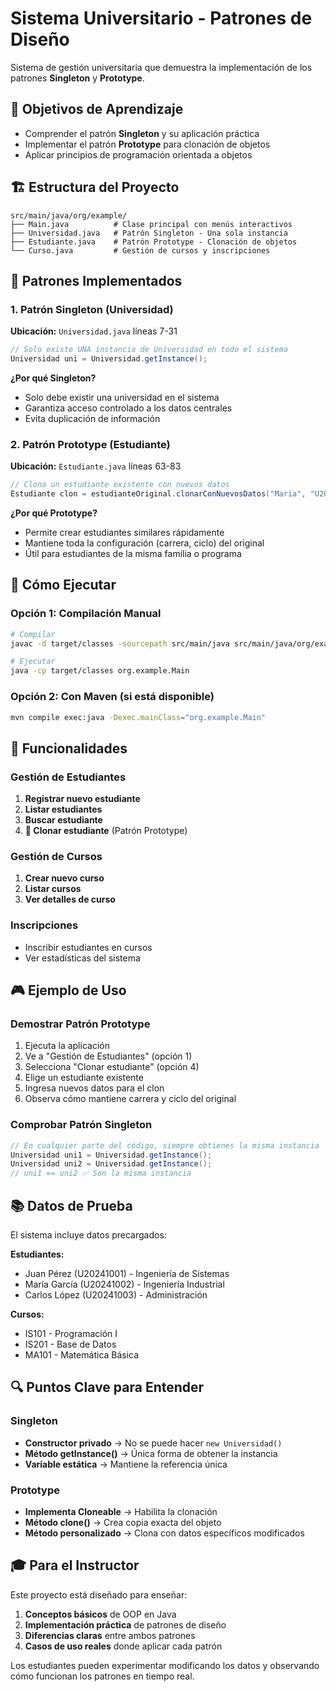 # Sistema Universitario - Patrones de Diseño

Sistema de gestión universitaria que demuestra la implementación de los patrones **Singleton** y **Prototype**.

## 🎯 Objetivos de Aprendizaje

- Comprender el patrón **Singleton** y su aplicación práctica
- Implementar el patrón **Prototype** para clonación de objetos
- Aplicar principios de programación orientada a objetos

## 🏗️ Estructura del Proyecto

```
src/main/java/org/example/
├── Main.java          # Clase principal con menús interactivos
├── Universidad.java   # Patrón Singleton - Una sola instancia
├── Estudiante.java    # Patrón Prototype - Clonación de objetos
└── Curso.java         # Gestión de cursos y inscripciones
```

## 🔧 Patrones Implementados

### 1. Patrón Singleton (Universidad)
**Ubicación:** `Universidad.java` líneas 7-31

```java
// Solo existe UNA instancia de Universidad en todo el sistema
Universidad uni = Universidad.getInstance();
```

**¿Por qué Singleton?**
- Solo debe existir una universidad en el sistema
- Garantiza acceso controlado a los datos centrales
- Evita duplicación de información

### 2. Patrón Prototype (Estudiante)
**Ubicación:** `Estudiante.java` líneas 63-83

```java
// Clona un estudiante existente con nuevos datos
Estudiante clon = estudianteOriginal.clonarConNuevosDatos("Maria", "U20241005");
```

**¿Por qué Prototype?**
- Permite crear estudiantes similares rápidamente
- Mantiene toda la configuración (carrera, ciclo) del original
- Útil para estudiantes de la misma familia o programa

## 🚀 Cómo Ejecutar

### Opción 1: Compilación Manual
```bash
# Compilar
javac -d target/classes -sourcepath src/main/java src/main/java/org/example/*.java

# Ejecutar
java -cp target/classes org.example.Main
```

### Opción 2: Con Maven (si está disponible)
```bash
mvn compile exec:java -Dexec.mainClass="org.example.Main"
```

## 📱 Funcionalidades

### Gestión de Estudiantes
1. **Registrar nuevo estudiante**
2. **Listar estudiantes**
3. **Buscar estudiante**
4. **🧬 Clonar estudiante** (Patrón Prototype)

### Gestión de Cursos
1. **Crear nuevo curso**
2. **Listar cursos**
3. **Ver detalles de curso**

### Inscripciones
- Inscribir estudiantes en cursos
- Ver estadísticas del sistema

## 🎮 Ejemplo de Uso

### Demostrar Patrón Prototype
1. Ejecuta la aplicación
2. Ve a "Gestión de Estudiantes" (opción 1)
3. Selecciona "Clonar estudiante" (opción 4)
4. Elige un estudiante existente
5. Ingresa nuevos datos para el clon
6. Observa cómo mantiene carrera y ciclo del original

### Comprobar Patrón Singleton
```java
// En cualquier parte del código, siempre obtienes la misma instancia
Universidad uni1 = Universidad.getInstance();
Universidad uni2 = Universidad.getInstance();
// uni1 == uni2 ✅ Son la misma instancia
```

## 📚 Datos de Prueba

El sistema incluye datos precargados:

**Estudiantes:**
- Juan Pérez (U20241001) - Ingeniería de Sistemas
- María García (U20241002) - Ingeniería Industrial
- Carlos López (U20241003) - Administración

**Cursos:**
- IS101 - Programación I
- IS201 - Base de Datos
- MA101 - Matemática Básica

## 🔍 Puntos Clave para Entender

### Singleton
- **Constructor privado** → No se puede hacer `new Universidad()`
- **Método getInstance()** → Única forma de obtener la instancia
- **Variable estática** → Mantiene la referencia única

### Prototype
- **Implementa Cloneable** → Habilita la clonación
- **Método clone()** → Crea copia exacta del objeto
- **Método personalizado** → Clona con datos específicos modificados

## 🎓 Para el Instructor

Este proyecto está diseñado para enseñar:
1. **Conceptos básicos** de OOP en Java
2. **Implementación práctica** de patrones de diseño
3. **Diferencias claras** entre ambos patrones
4. **Casos de uso reales** donde aplicar cada patrón

Los estudiantes pueden experimentar modificando los datos y observando cómo funcionan los patrones en tiempo real.